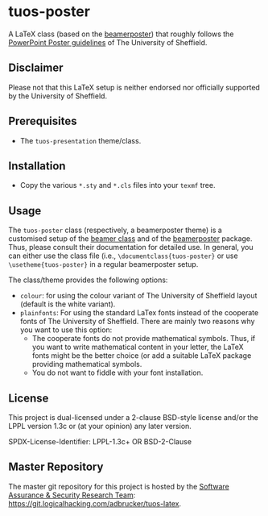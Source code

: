 # tuos-poster

A LaTeX class (based on the [beamerposter](https://www.ctan.org/tex-archive/macros/latex/contrib/beamerposter))
that roughly follows the 
[PowerPoint Poster guidelines](http://www.sheffield.ac.uk/marketing/visual-identity/downloads/powerpoint-templates) 
of The University of Sheffield.

## Disclaimer

Please not that this LaTeX setup is neither endorsed nor officially
supported by the University of Sheffield.

## Prerequisites 

* The `tuos-presentation` theme/class.

## Installation 

* Copy the various `*.sty` and `*.cls` files into your `texmf` tree. 

## Usage

The `tuos-poster` class (respectively, a beamerposter theme) is a
customised setup of the
[beamer class](https://www.ctan.org/pkg/beamer) and  of the 
[beamerposter](https://www.ctan.org/tex-archive/macros/latex/contrib/beamerposter) package. 
Thus, please consult their documentation for detailed use. In general, you 
can either use the class file (i.e., `\documentclass{tuos-poster}` or use
`\usetheme{tuos-poster}` in a regular beamerposter setup.

The class/theme provides the following options:
* `colour`: for using the colour variant of The University of
  Sheffield layout (default is the white variant). 
* `plainfonts`: For using the standard LaTex fonts instead of the cooperate fonts of The
  University of Sheffield. There are mainly two reasons why you want to
  use this option:
  * The cooperate fonts do not provide mathematical symbols. Thus, if
    you want to write mathematical content in your letter, the LaTeX
    fonts might be the better choice (or add a suitable LaTeX package
    providing mathematical symbols.
  * You do not want to fiddle with your font installation.
    

## License

This project is dual-licensed under a 2-clause BSD-style license and/or 
the LPPL version 1.3c or (at your opinion) any later version. 

SPDX-License-Identifier: LPPL-1.3c+ OR BSD-2-Clause

## Master Repository

The master git repository for this project is hosted by the [Software
Assurance & Security Research Team](https://logicalhacking.com):
<https://git.logicalhacking.com/adbrucker/tuos-latex>.
